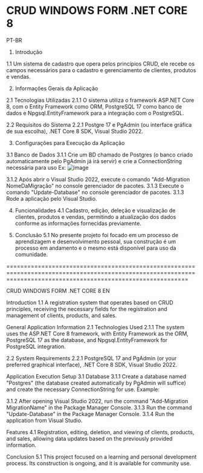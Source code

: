 # CRUD WINDOWS FORM .NET CORE 8 

PT-BR

1. Introdução

1.1  Um sistema de cadastro que opera pelos princípios CRUD, ele recebe os campos necessários para o cadastro e gerenciamento de clientes, produtos e vendas.

2. Informações Gerais da Aplicação

2.1 Tecnologias Utilizadas 
2.1.1 O sistema utiliza o framework ASP.NET Core 8, com o Entity Framework como ORM, PostgreSQL 17 como banco de dados e Npgsql.EntityFramework para a integração com o PostgreSQL.

2.2 Requisitos do Sistema
2.2.1 Postgre 17 e PgAdmin (ou interface gráfica de sua escolha), .NET Core 8 SDK, Visual Studio 2022.

3. Configurações para Execução da Aplicação

3.1 Banco de Dados
3.1.1 Crie um BD chamado de Postgres (o banco criado automaticamente pelo PgAdmin já irá servir) e crie a ConnectionString necessária para uso Ex:
![image](https://user-images.githubusercontent.com/101078851/236371514-d138c360-29b6-4c4a-b38c-ebba959d42cb.png)

3.1.2 Após abrir o Visual Studio 2022, execute o comando "Add-Migration NomeDaMigração" no console gerenciador de pacotes.
3.1.3 Execute o comando "Update-Database" no console gerenciador de pacotes.
3.1.3 Rode a aplicação pelo Visual Studio.

4. Funcionalidades
4.1 Cadastro, edição, deleção e visualização de clientes, produtos e vendas, permitindo a atualização dos dados conforme as informações fornecidas previamente.

5. Conclusão
5.1 No presente projeto foi focado em um processo de aprendizagem e desenvolvimento pessoal, sua construção é um processo em andamento e o mesmo está disponível 
para uso da comunidade.

================================================================================================================================================================

CRUD WINDOWS FORM .NET CORE 8
EN

Introduction
1.1 A registration system that operates based on CRUD principles, receiving the necessary fields for the registration and management of clients, products, and sales.

General Application Information
2.1 Technologies Used
2.1.1 The system uses the ASP.NET Core 8 framework, with Entity Framework as the ORM, PostgreSQL 17 as the database, and Npgsql.EntityFramework for PostgreSQL integration.

2.2 System Requirements
2.2.1 PostgreSQL 17 and PgAdmin (or your preferred graphical interface), .NET Core 8 SDK, Visual Studio 2022.

Application Execution Setup
3.1 Database
3.1.1 Create a database named "Postgres" (the database created automatically by PgAdmin will suffice) and create the necessary ConnectionString for use. Example:


3.1.2 After opening Visual Studio 2022, run the command "Add-Migration MigrationName" in the Package Manager Console.
3.1.3 Run the command "Update-Database" in the Package Manager Console.
3.1.4 Run the application from Visual Studio.

Features
4.1 Registration, editing, deletion, and viewing of clients, products, and sales, allowing data updates based on the previously provided information.

Conclusion
5.1 This project focused on a learning and personal development process. Its construction is ongoing, and it is available for community use.
